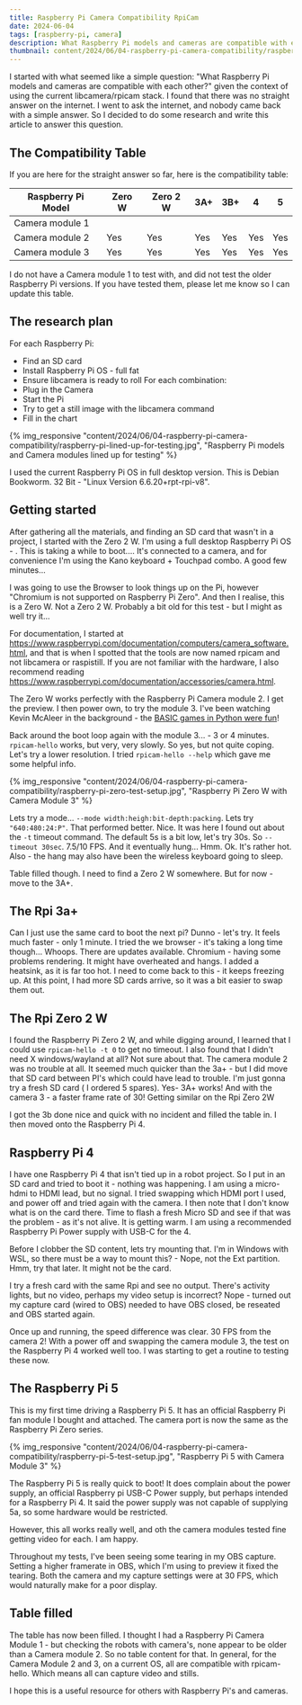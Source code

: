 ```yaml
---
title: Raspberry Pi Camera Compatibility RpiCam
date: 2024-06-04
tags: [raspberry-pi, camera]
description: What Raspberry Pi models and cameras are compatible with each other?
thumbnail: content/2024/06/04-raspberry-pi-camera-compatibility/raspberry-pi-lined-up-for-testing.jpg
---
```

I started with what seemed like a simple question: "What Raspberry Pi models and cameras are compatible with each other?" given the context of using the current libcamera/rpicam stack. I found that there was no straight answer on the internet. I went to ask the internet, and nobody came back with a simple answer. So I decided to do some research and write this article to answer this question.

## The Compatibility Table

If you are here for the straight answer so far, here is the compatibility table:

| Raspberry Pi Model | Zero W | Zero 2 W | 3A+ | 3B+ | 4   | 5   |
| ------------------ | ------ | -------- | --- | --- | --- | --- |
| Camera module 1    |        |          |     |     |     |     |
| Camera module 2    | Yes    | Yes      | Yes | Yes | Yes | Yes |
| Camera module 3    | Yes    | Yes      | Yes | Yes | Yes | Yes |

I do not have a Camera module 1 to test with, and did not test the older Raspberry Pi versions. If you have tested them, please let me know so I can update this table.

## The research plan

For each Raspberry Pi:

- Find an SD card
- Install Raspberry Pi OS - full fat
- Ensure libcamera is ready to roll
For each combination:
- Plug in the Camera
- Start the Pi
- Try to get a still image with the libcamera command
- Fill in the chart

{% img_responsive "content/2024/06/04-raspberry-pi-camera-compatibility/raspberry-pi-lined-up-for-testing.jpg", "Raspberry Pi models and Camera modules lined up for testing" %}

I used the current Raspberry Pi OS in full desktop version. This is Debian Bookworm. 32 Bit - "Linux Version 6.6.20+rpt-rpi-v8".

## Getting started

After gathering all the materials, and finding an SD card that wasn't in a project, I started with the Zero 2 W. I'm using a full desktop Raspberry Pi OS - . This is taking a while to boot....
It's connected to a camera, and for convenience I'm using the Kano keyboard + Touchpad combo.
A good few minutes...

I was going to use the Browser to look things up on the Pi, however "Chromium is not supported on Raspberry Pi Zero". And then I realise, this is a Zero W. Not a Zero 2 W. Probably a bit old for this test - but I might as well try it...

For documentation, I started at <https://www.raspberrypi.com/documentation/computers/camera_software.html>, and that is when I spotted that the tools are now named rpicam and not libcamera or raspistill. If you are not familiar with the hardware, I also recommend reading <https://www.raspberrypi.com/documentation/accessories/camera.html>.

The Zero W works perfectly with the Raspberry Pi Camera module 2. I get the preview. I then power own, to try the module 3. I've been watching Kevin McAleer in the background - the [BASIC games in Python were fun](https://www.youtube.com/live/82Rb3HbkD_E?si=y2Ql0PhAK0S63Dw3)!

Back around the boot loop again with the module 3... - 3 or 4 minutes. `rpicam-hello` works, but very, very slowly. So yes, but not quite coping. Let's try a lower resolution. I tried `rpicam-hello --help` which gave me some helpful info.

{% img_responsive "content/2024/06/04-raspberry-pi-camera-compatibility/raspberry-pi-zero-test-setup.jpg", "Raspberry Pi Zero W with Camera Module 3" %}

Lets try a mode... `--mode width:heigh:bit-depth:packing`. Lets try `"640:480:24:P"`. That performed better. Nice. It was here I found out about the `-t` timeout command. The default 5s is a bit low, let's try 30s. So `--timeout 30sec`. 7.5/10 FPS. And it eventually hung... Hmm. Ok. It's rather hot. Also - the hang may also have been the wireless keyboard going to sleep.

Table filled though. I need to find a Zero 2 W somewhere. But for now - move to the 3A+.

## The Rpi 3a+

Can I just use the same card to boot the next pi? Dunno - let's try. It feels much faster - only 1 minute. I tried the we browser - it's taking a long time though... Whoops. There are updates available.
Chromium - having some problems rendering. It might have overheated and hangs. I added a heatsink, as it is far too hot. I need to come back to this - it keeps freezing up. At this point, I had more SD cards arrive, so it was a bit easier to swap them out.

## The Rpi Zero 2 W

I found the Raspberry Pi Zero 2 W, and while digging around, I learned that I could use `rpicam-hello -t 0` to get no timeout. I also found that I didn't need X windows/wayland at all? Not sure about that.
The camera module 2 was no trouble at all.
It seemed much quicker than the 3a+ - but I did move that SD card between PI's which could have lead to trouble. I'm just gonna try a fresh SD card ( I ordered 5 spares). Yes- 3A+ works! And with the camera 3 - a faster frame rate of 30!
Getting similar on the Rpi Zero 2W

I got the 3b done nice and quick with no incident and filled the table in. I then moved onto the Raspberry Pi 4.

## Raspberry Pi 4

I have one Raspberry Pi 4 that isn't tied up in a robot project. So I put in an SD card and tried to boot it - nothing was happening. I am using a micro-hdmi to HDMI lead, but no signal. I tried swapping which HDMI port I used, and power off and tried again with the camera. I then note that I don't know what is on the card there. Time to flash a fresh Micro SD and see if that was the problem - as it's not alive.
It is getting warm. I am using a recommended Raspberry Pi Power supply with USB-C for the 4.

Before I clobber the SD content, lets try mounting that. I'm in Windows with WSL, so there must be a way to mount this? - Nope, not the Ext partition. Hmm, try that later. It might not be the card.

I try a fresh card with the same Rpi and see no output. There's activity lights, but no video, perhaps my video setup is incorrect? Nope - turned out my capture card (wired to OBS) needed to have OBS closed, be reseated and OBS started again.

Once up and running, the speed difference was clear. 30 FPS from the camera 2! With a power off and swapping the camera module 3, the test on the Raspberry Pi 4 worked well too. I was starting to get a routine to testing these now.

## The Raspberry Pi 5

This is my first time driving a Raspberry Pi 5. It has an official Raspberry Pi fan module I bought and attached. The camera port is now the same as the Raspberry Pi Zero series.

{% img_responsive "content/2024/06/04-raspberry-pi-camera-compatibility/raspberry-pi-5-test-setup.jpg", "Raspberry Pi 5 with Camera Module 3" %}

The Raspberry Pi 5 is really quick to boot! It does complain about the power supply, an official Raspberry pi USB-C Power supply, but perhaps intended for a Raspberry Pi 4. It said the power supply was not capable of supplying 5a, so some hardware would be restricted.

However, this all works really well, and oth the camera modules tested fine getting video for each. I am happy.

Throughout my tests, I've been seeing some tearing in my OBS capture. Setting a higher framerate in OBS, which I'm using to preview it fixed the tearing. Both the camera and my capture settings were at 30 FPS, which would naturally make for a poor display.

## Table filled

The table has now been filled. I thought I had a Raspberry Pi Camera Module 1 - but checking the robots with camera's, none appear to be older than a Camera module 2. So no table content for that.
In general, for the Camera Module 2 and 3, on a current OS, all are compatible with rpicam-hello. Which means all can capture video and stills.

I hope this is a useful resource for others with Raspberry Pi's and cameras.
